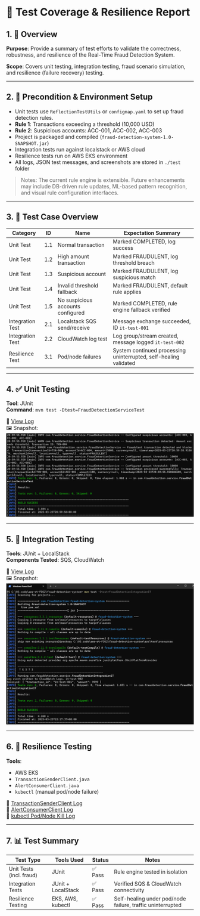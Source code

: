 # 🧪 Test Coverage & Resilience Report

## 1. 📌 Overview

**Purpose**: Provide a summary of test efforts to validate the correctness, robustness, and resilience of the Real-Time Fraud Detection System.

**Scope**: Covers unit testing, integration testing, fraud scenario simulation, and resilience (failure recovery) testing.

---

## 2. 🧾 Precondition & Environment Setup

- Unit tests use `ReflectionTestUtils` or `configmap.yaml` to set up fraud detection rules.
- **Rule 1**: Transactions exceeding a threshold (10,000 USD)
- **Rule 2**: Suspicious accounts: ACC-001, ACC-002, ACC-003
- Project is packaged and compiled (`fraud-detection-system-1.0-SNAPSHOT.jar`)
- Integration tests run against localstack or AWS cloud
- Resilience tests run on AWS EKS environment
- All logs, JSON test messages, and screenshots are stored in `./test` folder

> Notes: The current rule engine is extensible. Future enhancements may include DB-driven rule updates, ML-based pattern recognition, and visual rule configuration interfaces.

---

## 3. 🧪 Test Case Overview

| Category          | ID    | Name                             | Expectation Summary                                                 |
|-------------------|-------|----------------------------------|----------------------------------------------------------------------|
| Unit Test         | 1.1   | Normal transaction               | Marked COMPLETED, log success                                       |
| Unit Test         | 1.2   | High amount transaction          | Marked FRAUDULENT, log threshold breach                             |
| Unit Test         | 1.3   | Suspicious account               | Marked FRAUDULENT, log suspicious match                             |
| Unit Test         | 1.4   | Invalid threshold fallback       | Marked FRAUDULENT, default rule applies                             |
| Unit Test         | 1.5   | No suspicious accounts configured| Marked COMPLETED, rule engine fallback verified                     |
| Integration Test  | 2.1   | Localstack SQS send/receive      | Message exchange succeeded, ID `it-test-001`                        |
| Integration Test  | 2.2   | CloudWatch log test              | Log group/stream created, message logged `it-test-002`              |
| Resilience Test   | 3.1   | Pod/node failures                | System continued processing uninterrupted, self-healing validated   |

---

## 4. ✅ Unit Testing

**Tool**: JUnit  
**Command**: `mvn test -Dtest=FraudDetectionServiceTest`

📂 [View Log](./01.unit%20test%201.1-1.5.log)  
🖼 Snapshot:  
![Unit Test Snapshot](./01.unit%20test%201.1-1.5.log.snapshot.png)

---

## 5. 🔗 Integration Testing

**Tools**: JUnit + LocalStack  
**Components Tested**: SQS, CloudWatch

📂 [View Log](./02.integration%20test%202.1-2.2.log)  
🖼 Snapshot:  
![Integration Test Snapshot](./02.integration%20test%202.1-2.2.log.snapshot.png)

---

## 6. 🔁 Resilience Testing

**Tools**:
- AWS EKS
- `TransactionSenderClient.java`
- `AlertConsumerClient.java`
- `kubectl` (manual pod/node failure)

📂 [TransactionSenderClient Log](./03.resilience%20test-run%20TransactionSenderClient.log)  
📂 [AlertConsumerClient Log](./03.resilience%20test-run%20AlertConsumerClient.log)  
📂 [kubectl Pod/Node Kill Log](./03.resilience%20test-run%20kubectl%20to%20kill%20Pod%20and%20Node.log)

---

## 7. 📊 Test Summary

| Test Type                  | Tools Used           | Status  | Notes                                                   |
|----------------------------|----------------------|---------|----------------------------------------------------------|
| Unit Tests (incl. fraud)   | JUnit                | ✅ Pass | Rule engine tested in isolation                          |
| Integration Tests          | JUnit + LocalStack   | ✅ Pass | Verified SQS & CloudWatch connectivity                   |
| Resilience Testing         | EKS, AWS, kubectl    | ✅ Pass | Self-healing under pod/node failure, traffic uninterrupted |
